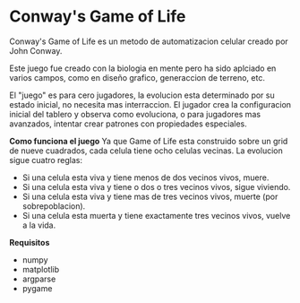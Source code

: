 
# Conway's Game of Life

Conway's Game of Life es un metodo de automatizacion celular creado por John Conway.

Este juego fue creado con la biologia en mente pero ha sido aplciado en varios campos, como en diseño grafico, generaccion de terreno, etc.

El "juego" es para cero jugadores, la evolucion esta determinado por su estado inicial, no necesita mas interraccion. El jugador crea la configuracion inicial del tablero y observa como evoluciona, o para jugadores mas avanzados, intentar crear patrones con propiedades especiales.

**Como funciona el juego**
Ya que Game of Life esta construido sobre un grid de nueve cuadrados, cada celula tiene ocho celulas vecinas. La evolucion sigue cuatro reglas:
- Si una celula esta viva y tiene menos de dos vecinos vivos, muere.
- Si una celula esta viva y tiene o dos o tres vecinos vivos, sigue viviendo.
- Si una celula esta viva y tiene mas de tres vecinos vivos, muerte (por sobrepoblacion).
- Si una celula esta muerta y tiene exactamente tres vecinos vivos, vuelve a la vida.

**Requisitos**
- numpy
- matplotlib
- argparse
- pygame

